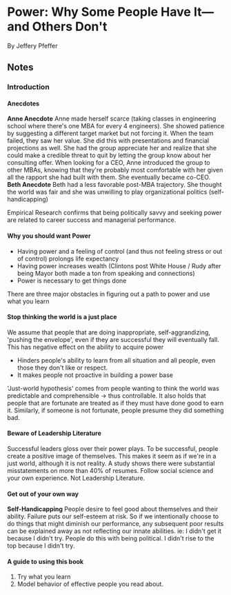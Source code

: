 # Power: Why Some People Have It—and Others Don't
By Jeffery Pfeffer

## Notes

### Introduction

#### Anecdotes
**Anne Anecdote** Anne made herself scarce (taking classes in engineering school where there's one MBA for every 4 engineers). She showed patience by suggesting a different target market but not forcing it. When the team failed, they saw her value. She did this with presentations and financial projections as well. She had the group appreciate her and realize that she could make a credible threat to quit by letting the group know about her consulting offer. When looking for a CEO, Anne introduced the group to other MBAs, knowing that they're probably most comfortable with her given all the rapport she had built with them. She eventually became co-CEO.
**Beth Anecdote** Beth had a less favorable post-MBA trajectory. She thought the world was fair and she was unwilling to play organizational politics (self-handicapping)

Empirical Research confirms that being politically savvy and seeking power are related to career success and managerial performance.

#### Why you should want Power
- Having power and a feeling of control (and thus not feeling stress or out of control) prolongs life expectancy
- Having power increases wealth (Clintons post White House / Rudy after being Mayor both made a ton from speaking and connections)
- Power is necessary to get things done

There are three major obstacles in figuring out a path to power and use what you learn

#### Stop thinking the world is a just place
We assume that people that are doing inappropriate, self-aggrandizing, 'pushing the envelope', even if they are successful they will eventually fall.
This has negative effect on the ability to acquire power
- Hinders people's ability to learn from all situation and all people, even those they don't like or respect.
- It makes people not proactive in building a power base

'Just-world hypothesis' comes from people wanting to think the world was predictable and comprehensible → thus controllable. It also holds that people that are fortunate are treated as if they must have done good to earn it. Similarly, if someone is not fortunate, people presume they did something bad.

#### Beware of Leadership Literature
Successful leaders gloss over their power plays.
To be successful, people create a positive image of themselves. This makes it seem as if we're in a just world, although it is not reality.
A study shows there were substantial misstatements on more than 40% of resumes.
Follow social science and your own experience. Not Leadership Literature.

#### Get out of your own way
**Self-Handicapping** People desire to feel good about themselves and their ability. Failure puts our self-esteem at risk. So if we intentionally choose to do things that might diminish our performance, any subsequent poor results can be explained away as not reflecting our innate abilities.
ie: I didn't get it because I didn't try.
People do this with being political. I didn't rise to the top because I didn't try.

#### A guide to using this book

1. Try what you learn
1. Model behavior of effective people you read about.
